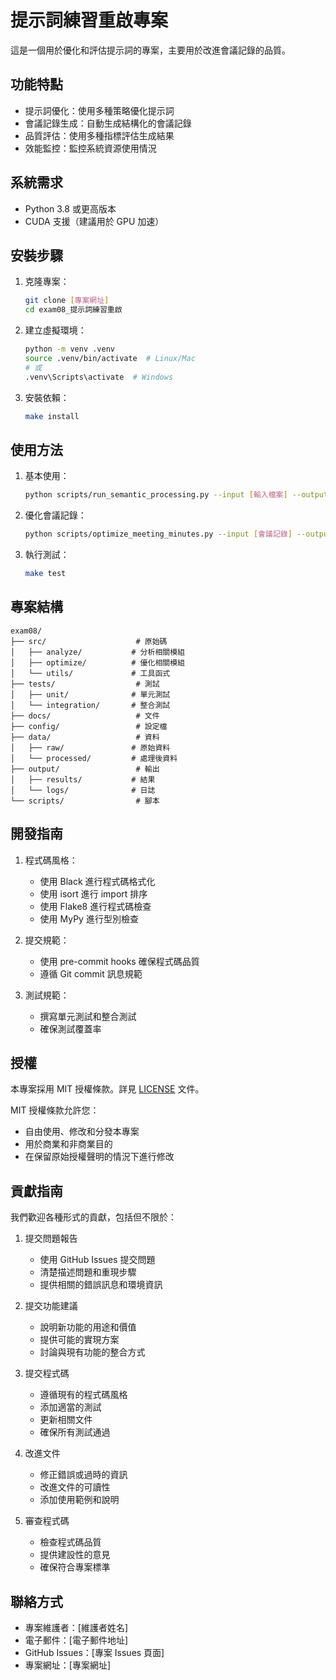 # 提示詞練習重啟專案

這是一個用於優化和評估提示詞的專案，主要用於改進會議記錄的品質。

## 功能特點

- 提示詞優化：使用多種策略優化提示詞
- 會議記錄生成：自動生成結構化的會議記錄
- 品質評估：使用多種指標評估生成結果
- 效能監控：監控系統資源使用情況

## 系統需求

- Python 3.8 或更高版本
- CUDA 支援（建議用於 GPU 加速）

## 安裝步驟

1. 克隆專案：

   ```bash
   git clone [專案網址]
   cd exam08_提示詞練習重啟
   ```

2. 建立虛擬環境：

   ```bash
   python -m venv .venv
   source .venv/bin/activate  # Linux/Mac
   # 或
   .venv\Scripts\activate  # Windows
   ```

3. 安裝依賴：

   ```bash
   make install
   ```

## 使用方法

1. 基本使用：

   ```bash
   python scripts/run_semantic_processing.py --input [輸入檔案] --output [輸出目錄]
   ```

2. 優化會議記錄：

   ```bash
   python scripts/optimize_meeting_minutes.py --input [會議記錄] --output [優化後檔案]
   ```

3. 執行測試：

   ```bash
   make test
   ```

## 專案結構

```text
exam08/
├── src/                    # 原始碼
│   ├── analyze/           # 分析相關模組
│   ├── optimize/          # 優化相關模組
│   └── utils/             # 工具函式
├── tests/                  # 測試
│   ├── unit/              # 單元測試
│   └── integration/       # 整合測試
├── docs/                   # 文件
├── config/                 # 設定檔
├── data/                   # 資料
│   ├── raw/               # 原始資料
│   └── processed/         # 處理後資料
├── output/                 # 輸出
│   ├── results/           # 結果
│   └── logs/              # 日誌
└── scripts/                # 腳本
```

## 開發指南

1. 程式碼風格：
   - 使用 Black 進行程式碼格式化
   - 使用 isort 進行 import 排序
   - 使用 Flake8 進行程式碼檢查
   - 使用 MyPy 進行型別檢查

2. 提交規範：
   - 使用 pre-commit hooks 確保程式碼品質
   - 遵循 Git commit 訊息規範

3. 測試規範：
   - 撰寫單元測試和整合測試
   - 確保測試覆蓋率

## 授權

本專案採用 MIT 授權條款。詳見 [LICENSE](LICENSE) 文件。

MIT 授權條款允許您：

- 自由使用、修改和分發本專案
- 用於商業和非商業目的
- 在保留原始授權聲明的情況下進行修改

## 貢獻指南

我們歡迎各種形式的貢獻，包括但不限於：

1. 提交問題報告
   - 使用 GitHub Issues 提交問題
   - 清楚描述問題和重現步驟
   - 提供相關的錯誤訊息和環境資訊

2. 提交功能建議
   - 說明新功能的用途和價值
   - 提供可能的實現方案
   - 討論與現有功能的整合方式

3. 提交程式碼
   - 遵循現有的程式碼風格
   - 添加適當的測試
   - 更新相關文件
   - 確保所有測試通過

4. 改進文件
   - 修正錯誤或過時的資訊
   - 改進文件的可讀性
   - 添加使用範例和說明

5. 審查程式碼
   - 檢查程式碼品質
   - 提供建設性的意見
   - 確保符合專案標準

## 聯絡方式

- 專案維護者：[維護者姓名]
- 電子郵件：[電子郵件地址]
- GitHub Issues：[專案 Issues 頁面]
- 專案網址：[專案網址]
